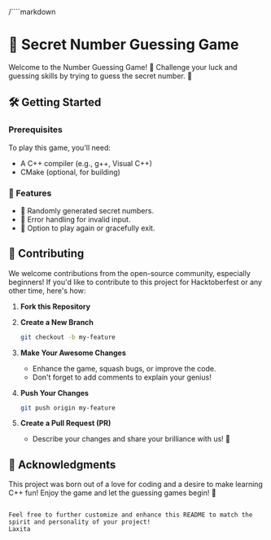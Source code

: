 /````markdown
# 🎲 Secret Number Guessing Game

Welcome to the Number Guessing Game! 🚀 Challenge your luck and guessing skills by trying to guess the secret number. 🤔

## 🛠️ Getting Started

### Prerequisites

To play this game, you'll need:

- A C++ compiler (e.g., g++, Visual C++)
- CMake (optional, for building)


### 🌟 Features

- 🎁 Randomly generated secret numbers.
- 🚀 Error handling for invalid input.
- 🔄 Option to play again or gracefully exit.

## 🙌 Contributing

We welcome contributions from the open-source community, especially beginners! If you'd like to contribute to this project for Hacktoberfest or any other time, here's how:

1. **Fork this Repository**

2. **Create a New Branch**

   ```sh
   git checkout -b my-feature
   ```

3. **Make Your Awesome Changes**

   - Enhance the game, squash bugs, or improve the code.
   - Don't forget to add comments to explain your genius!

4. **Push Your Changes**

   ```sh
   git push origin my-feature
   ```

5. **Create a Pull Request (PR)**

   - Describe your changes and share your brilliance with us! 🌠


## 🙏 Acknowledgments

This project was born out of a love for coding and a desire to make learning C++ fun! Enjoy the game and let the guessing games begin! 🎉
```

Feel free to further customize and enhance this README to match the spirit and personality of your project!
Laxita
